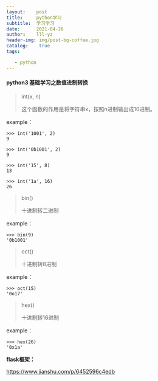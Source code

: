 ```yaml
---
layout:    post
title:     python学习
subtitle:  学习学习
date:      2021-04-26
author:    lll-yz
header-img: img/post-bg-coffee.jpg
catalog:    true
tags:

   - python
---
```


#### python3 基础学习之数值进制转换

> int(x, n)
>
> 这个函数的作用是将字符串x，按照n进制输出成10进制。

example：

```
>>> int('1001', 2)
9
```

```
>>> int('0b1001', 2)
9
```

```
>>> int('15', 8)
13
```

```
>>> int('1a', 16)
26
```

> bin()
>
> 十进制转二进制

example：

```
>>> bin(9)
'0b1001'
```

> oct()
>
> 十进制转8进制

example：

```
>>> oct(15)
'0o17'
```

> hex()
>
> 十进制转16进制

example：

```
>>> hex(26)
'0x1a'
```





**flask框架：**

https://www.jianshu.com/p/6452596c4edb